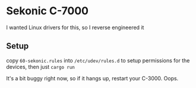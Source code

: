 # Sekonic C-7000

I wanted Linux drivers for this, so I reverse engineered it

## Setup

copy `60-sekonic.rules` into `/etc/udev/rules.d` to setup permissions for the devices, then just `cargo run`

It's a bit buggy right now, so if it hangs up, restart your C-3000. Oops.

